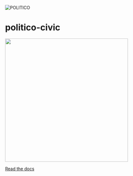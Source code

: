 ![POLITICO](https://politico.com/interactives/cdn/images/badge.svg)

# politico-civic


<img src="https://media3.giphy.com/media/zCNFcXsVRGhi/giphy.gif" width="400" />

[Read the docs](https://politico-civic.readthedocs.io)

